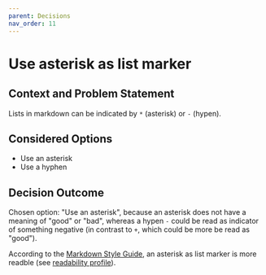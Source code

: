 ```yaml
---
parent: Decisions
nav_order: 11
---
```

# Use asterisk as list marker

## Context and Problem Statement

Lists in markdown can be indicated by `*` (asterisk) or `-` (hypen).

## Considered Options

* Use an asterisk
* Use a hyphen

## Decision Outcome

Chosen option: "Use an asterisk", because an asterisk does not have a meaning of "good" or "bad", whereas a hypen `-` could be read as indicator of something negative (in contrast to `+`, which could be more be read as "good").

According to the [Markdown Style Guide](http://www.cirosantilli.com/markdown-style-guide/), an asterisk as list marker is more readble (see [readability profile](http://www.cirosantilli.com/markdown-style-guide/#readability-profile)).
